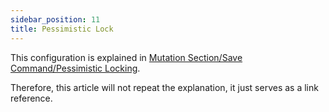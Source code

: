 ```yaml
---
sidebar_position: 11
title: Pessimistic Lock
---
```


This configuration is explained in [Mutation Section/Save Command/Pessimistic Locking](../mutation/save-command/pessimistic-locking). 

Therefore, this article will not repeat the explanation, it just serves as a link reference.